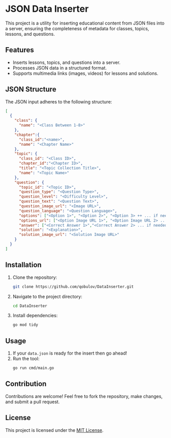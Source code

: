 # JSON Data Inserter

This project is a utility for inserting educational content from JSON files into a server, ensuring the completeness of metadata for classes, topics, lessons, and questions.

## Features

- Inserts lessons, topics, and questions into a server.
- Processes JSON data in a structured format.
- Supports multimedia links (images, videos) for lessons and solutions.

## JSON Structure

The JSON input adheres to the following structure:

```json
[
  {
    "class": {
      "name": "<Class Between 1-8>"
    },
    "chapter":{
      "class_id":"<name>",
      "name": "<Chapter Name>"
    },
    "topic": {
      "class_id": "<Class ID>",
      "chapter_id":"<Chapter ID>",
      "title": "<Topic Collection Title>",
      "name": "<Topic Name>"
    },
    "question": {
      "topic_id": "<Topic ID>",
      "question_type": "<Question Type>",
      "question_level": "<Difficulty Level>",
      "question_text": "<Question Text>",
      "question_image_url": "<Image URL>",
      "question_language": "<Question Language>",
      "options": ["<Option 1>", "<Option 2>", "<Option 3> ++ ... if needed"],
      "options_url": ["<Option Image URL 1>", "<Option Image URL 2> ... if needed"],
      "answer": ["<Correct Answer 1>","<Correct Answer 2> ... if needed"],
      "solution": "<Explanation>",
      "solution_image_url": "<Solution Image URL>"
    }
  }
]
```

## Installation

1. Clone the repository:
   ```bash
   git clone https://github.com/qobulov/DataInserter.git
   ```
2. Navigate to the project directory:
   ```bash
   cd DataInserter
   ```
3. Install dependencies:
   ```bash
   go mod tidy
   ```

## Usage
1. If your `data.json` is ready for the insert then go ahead! 
2. Run the tool:
   ```bash
   go run cmd/main.go
   ```

## Contribution

Contributions are welcome! Feel free to fork the repository, make changes, and submit a pull request.

## License

This project is licensed under the [MIT License](LICENSE).